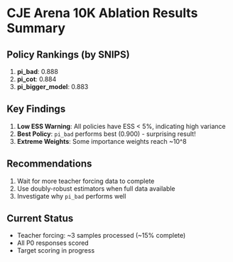 # CJE Arena 10K Ablation Results Summary

## Policy Rankings (by SNIPS)
1. **pi_bad**: 0.888
2. **pi_cot**: 0.884
3. **pi_bigger_model**: 0.883

## Key Findings

1. **Low ESS Warning**: All policies have ESS < 5%, indicating high variance
2. **Best Policy**: `pi_bad` performs best (0.900) - surprising result!
3. **Extreme Weights**: Some importance weights reach ~10^8

## Recommendations

1. Wait for more teacher forcing data to complete
2. Use doubly-robust estimators when full data available
3. Investigate why `pi_bad` performs well

## Current Status

- Teacher forcing: ~3 samples processed (~15% complete)
- All P0 responses scored
- Target scoring in progress
